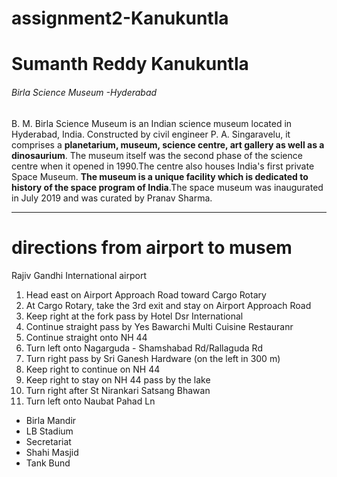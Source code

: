 # assignment2-Kanukuntla
# Sumanth Reddy Kanukuntla
###### Birla Science Museum -Hyderabad
B. M. Birla Science Museum is an Indian science museum located in Hyderabad, India. Constructed by civil engineer P. A. Singaravelu, it comprises a **planetarium, museum, science centre, art gallery as well as a dinosaurium**. The museum itself was the second phase of the science centre when it opened in 1990.The centre also houses India's first private Space Museum. **The museum is a unique facility which is dedicated to history of the space program of India**.The space museum was inaugurated in July 2019 and was curated by Pranav Sharma.

- - -
# directions from airport to musem
Rajiv Gandhi International airport
1. Head east on Airport Approach Road toward Cargo Rotary
2. At Cargo Rotary, take the 3rd exit and stay on Airport Approach Road
3. 	Keep right at the fork pass by Hotel Dsr International
4. Continue straight pass by Yes Bawarchi Multi Cuisine Restauranr
5. Continue straight onto NH 44
6. Turn left onto Nagarguda - Shamshabad Rd/Rallaguda Rd
7. Turn right pass by Sri Ganesh Hardware (on the left in 300 m)
8. Keep right to continue on NH 44
9. Keep right to stay on NH 44 pass by the lake
10. Turn right after St Nirankari Satsang Bhawan
11. Turn left onto Naubat Pahad Ln

- Birla Mandir
- LB Stadium
- Secretariat
- Shahi Masjid
- Tank Bund
